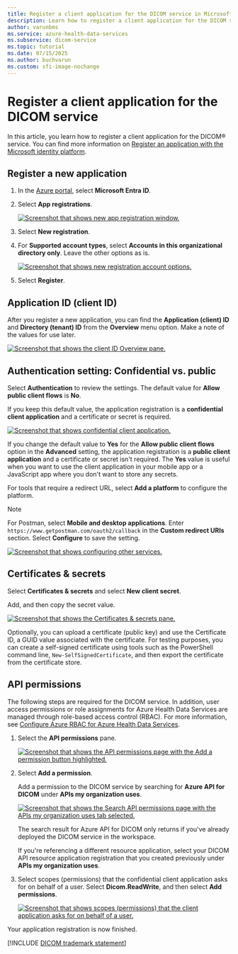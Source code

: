 ```yaml
---
title: Register a client application for the DICOM service in Microsoft Entra ID
description: Learn how to register a client application for the DICOM service in Microsoft Entra ID.
author: varunbms
ms.service: azure-health-data-services
ms.subservice: dicom-service
ms.topic: tutorial
ms.date: 07/15/2025
ms.author: buchvarun
ms.custom: sfi-image-nochange
---
```


# Register a client application for the DICOM service

In this article, you learn how to register a client application for the DICOM&reg; service. You can find more information on [Register an application with the Microsoft identity platform](../../active-directory/develop/quickstart-register-app.md).

## Register a new application

1. In the [Azure portal](https://portal.azure.com), select **Microsoft Entra ID**.
1. Select **App registrations**.

   [![Screenshot that shows new app registration window.](media/register-application-one.png)](media/register-application-one.png#lightbox)

1. Select **New registration**.
1. For **Supported account types**, select **Accounts in this organizational directory only**. Leave the other options as is.

   [![Screenshot that shows new registration account options.](media/register-application-two.png)](media/register-application-two.png#lightbox)

1. Select **Register**.

## Application ID (client ID)

After you register a new application, you can find the **Application (client) ID** and **Directory (tenant) ID** from the **Overview** menu option. Make a note of the values for use later.

[![Screenshot that shows the client ID Overview pane.](media/register-application-three.png)](media/register-application-three.png#lightbox)

## Authentication setting: Confidential vs. public

Select **Authentication** to review the settings. The default value for **Allow public client flows** is **No**.

If you keep this default value, the application registration is a **confidential client application** and a certificate or secret is required.

[![Screenshot that shows confidential client application.](media/register-application-five.png)](media/register-application-five.png#lightbox)

If you change the default value to **Yes** for the **Allow public client flows** option in the **Advanced** setting, the application registration is a **public client application** and a certificate or secret isn't required. The **Yes** value is useful when you want to use the client application in your mobile app or a JavaScript app where you don't want to store any secrets.

For tools that require a redirect URL, select **Add a platform** to configure the platform.

> [!NOTE]
> For Postman, select **Mobile and desktop applications**. Enter `https://www.getpostman.com/oauth2/callback` in the **Custom redirect URIs** section. Select **Configure** to save the setting.

[![Screenshot that shows configuring other services.](media/register-application-five-bravo.png)](media/register-application-five-bravo.png#lightbox)

## Certificates & secrets

Select **Certificates & secrets** and select **New client secret**.

Add, and then copy the secret value.

[![Screenshot that shows the Certificates & secrets pane.](media/register-application-six.png)](media/register-application-six.png#lightbox)

Optionally, you can upload a certificate (public key) and use the Certificate ID, a GUID value associated with the certificate. For testing purposes, you can create a self-signed certificate using tools such as the PowerShell command line, `New-SelfSignedCertificate`, and then export the certificate from the certificate store.

## API permissions

The following steps are required for the DICOM service. In addition, user access permissions or role assignments for Azure Health Data Services are managed through role-based access control (RBAC). For more information, see [Configure Azure RBAC for Azure Health Data Services](./../configure-azure-rbac.md).

1. Select the **API permissions** pane.

   [![Screenshot that shows the API permissions page with the Add a permission button highlighted.](./media/dicom-add-apis-permissions.png)](./media/dicom-add-apis-permissions.png#lightbox)

1. Select **Add a permission**.

   Add a permission to the DICOM service by searching for **Azure API for DICOM** under **APIs my organization uses**.

   [![Screenshot that shows the Search API permissions page with the APIs my organization uses tab selected.](./media/dicom-search-apis-permissions.png)](./media/dicom-search-apis-permissions.png#lightbox)

   The search result for Azure API for DICOM only returns if you've already deployed the DICOM service in the workspace.

   If you're referencing a different resource application, select your DICOM API resource application registration that you created previously under **APIs my organization uses**.

1. Select scopes (permissions) that the confidential client application asks for on behalf of a user. Select **Dicom.ReadWrite**, and then select **Add permissions**.

   [![Screenshot that shows scopes (permissions) that the client application asks for on behalf of a user.](./media/dicom-select-scopes-new.png)](./media/dicom-select-scopes-new.png#lightbox)

Your application registration is now finished.

[!INCLUDE [DICOM trademark statement](../includes/healthcare-apis-dicom-trademark.md)]

